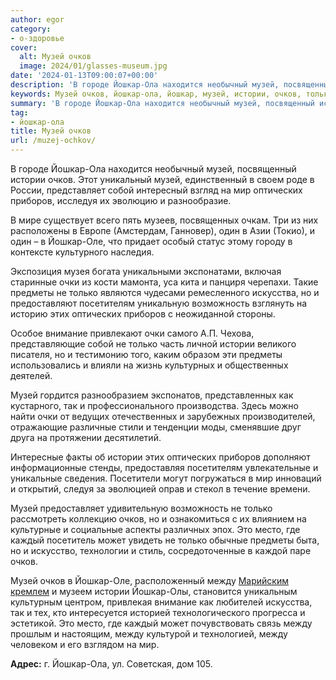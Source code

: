 ```yaml
---
author: egor
category:
- о-здоровье
cover:
  alt: Музей очков
  image: 2024/01/glasses-museum.jpg
date: '2024-01-13T09:00:07+00:00'
description: 'В городе Йошкар-Ола находится необычный музей, посвященный истории очков. Этот уникальный музей, единственный в своем роде в России, представляет собой...'
keywords: Музей очков, йошкар-ола, йошкар, музей, истории, очков, только, мир, оптических, приборов, очки, предметы, ола, собой, оле, искусства, посетителям
summary: 'В городе Йошкар-Ола находится необычный музей, посвященный истории очков. Этот уникальный музей, единственный в своем роде в России, представляет собой...'
tag:
- йошкар-ола
title: Музей очков
url: /muzej-ochkov/
---
```


В городе Йошкар-Ола находится необычный музей, посвященный истории очков. Этот уникальный музей, единственный в своем роде в России, представляет собой интересный взгляд на мир оптических приборов, исследуя их эволюцию и разнообразие.

В мире существует всего пять музеев, посвященных очкам. Три из них расположены в Европе (Амстердам, Ганновер), один в Азии (Токио), и один – в Йошкар-Оле, что придает особый статус этому городу в контексте культурного наследия.

Экспозиция музея богата уникальными экспонатами, включая старинные очки из кости мамонта, уса кита и панциря черепахи. Такие предметы не только являются чудесами ремесленного искусства, но и предоставляют посетителям уникальную возможность взглянуть на историю этих оптических приборов с неожиданной стороны.

Особое внимание привлекают очки самого А.П. Чехова, представляющие собой не только часть личной истории великого писателя, но и тестимонию того, каким образом эти предметы использовались и влияли на жизнь культурных и общественных деятелей.

Музей гордится разнообразием экспонатов, представленных как кустарного, так и профессионального производства. Здесь можно найти очки от ведущих отечественных и зарубежных производителей, отражающие различные стили и тенденции моды, сменявшие друг друга на протяжении десятилетий.

Интересные факты об истории этих оптических приборов дополняют информационные стенды, предоставляя посетителям увлекательные и уникальные сведения. Посетители могут погружаться в мир инноваций и открытий, следуя за эволюцией оправ и стекол в течение времени.

Музей предоставляет удивительную возможность не только рассмотреть коллекцию очков, но и ознакомиться с их влиянием на культурные и социальные аспекты различных эпох. Это место, где каждый посетитель может увидеть не только обычные предметы быта, но и искусство, технологии и стиль, сосредоточенные в каждой паре очков.

Музей очков в Йошкар-Оле, расположенный между [Марийским кремлем](/marijskij-kreml/) и музеем истории Йошкар-Олы, становится уникальным культурным центром, привлекая внимание как любителей искусства, так и тех, кто интересуется историей технологического прогресса и эстетикой. Это место, где каждый может почувствовать связь между прошлым и настоящим, между культурой и технологией, между человеком и его взглядом на мир.

**Адрес:** г. Йошкар-Ола, ул. Советская, дом 105.